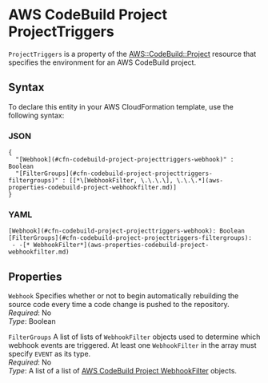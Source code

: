 # AWS CodeBuild Project ProjectTriggers<a name="aws-properties-codebuild-project-projecttriggers"></a>

 `ProjectTriggers` is a property of the [AWS::CodeBuild::Project](aws-resource-codebuild-project.md) resource that specifies the environment for an AWS CodeBuild project\. 

## Syntax<a name="aws-properties-codebuild-project-projecttriggers-syntax"></a>

To declare this entity in your AWS CloudFormation template, use the following syntax:

### JSON<a name="aws-properties-codebuild-project-projecttriggers-syntax.json"></a>

```
{
  "[Webhook](#cfn-codebuild-project-projecttriggers-webhook)" : Boolean
  "[FilterGroups](#cfn-codebuild-project-projecttriggers-filtergroups)" : [[*\[WebhookFilter, \.\.\.\], \.\.\.*](aws-properties-codebuild-project-webhookfilter.md)]
}
```

### YAML<a name="aws-properties-codebuild-project-projecttriggers-syntax.yaml"></a>

```
[Webhook](#cfn-codebuild-project-projecttriggers-webhook): Boolean
[FilterGroups](#cfn-codebuild-project-projecttriggers-filtergroups): 
 - -[* WebhookFilter*](aws-properties-codebuild-project-webhookfilter.md)
```

## Properties<a name="w13ab1c21c10c72c13c33b7"></a>

`Webhook`  <a name="cfn-codebuild-project-projecttriggers-webhook"></a>
Specifies whether or not to begin automatically rebuilding the source code every time a code change is pushed to the repository\.  
*Required*: No  
*Type*: Boolean

`FilterGroups`  <a name="cfn-codebuild-project-projecttriggers-filtergroups"></a>
A list of lists of `WebhookFilter` objects used to determine which webhook events are triggered\. At least one `WebhookFilter` in the array must specify `EVENT` as its type\.  
*Required*: No  
*Type*: A list of a list of [AWS CodeBuild Project WebhookFilter](aws-properties-codebuild-project-webhookfilter.md) objects\.